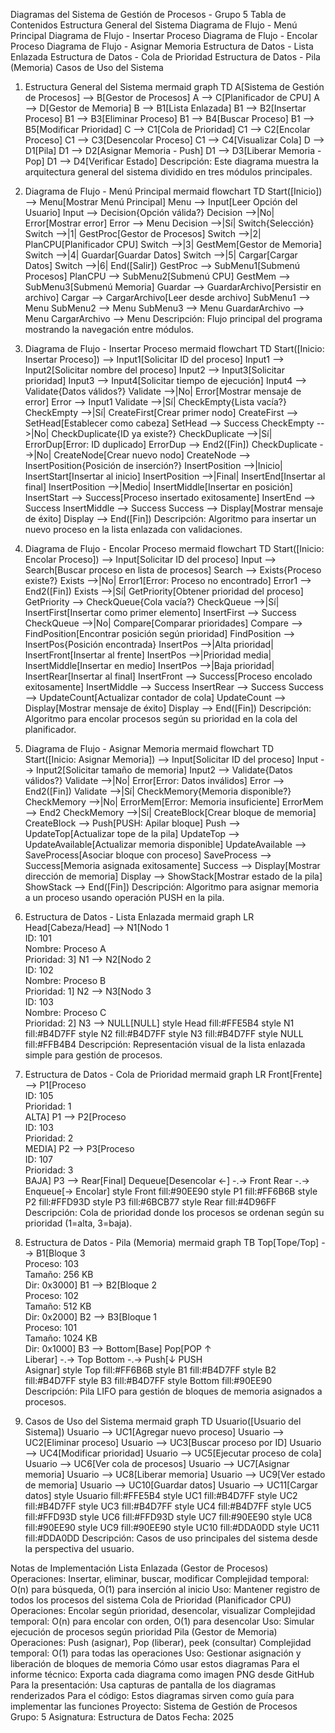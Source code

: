 Diagramas del Sistema de Gestión de Procesos - Grupo 5
Tabla de Contenidos
Estructura General del Sistema
Diagrama de Flujo - Menú Principal
Diagrama de Flujo - Insertar Proceso
Diagrama de Flujo - Encolar Proceso
Diagrama de Flujo - Asignar Memoria
Estructura de Datos - Lista Enlazada
Estructura de Datos - Cola de Prioridad
Estructura de Datos - Pila (Memoria)
Casos de Uso del Sistema
1. Estructura General del Sistema
mermaid
graph TD
    A[Sistema de Gestión de Procesos] --> B[Gestor de Procesos]
    A --> C[Planificador de CPU]
    A --> D[Gestor de Memoria]
    B --> B1[Lista Enlazada]
    B1 --> B2[Insertar Proceso]
    B1 --> B3[Eliminar Proceso]
    B1 --> B4[Buscar Proceso]
    B1 --> B5[Modificar Prioridad]
    C --> C1[Cola de Prioridad]
    C1 --> C2[Encolar Proceso]
    C1 --> C3[Desencolar Proceso]
    C1 --> C4[Visualizar Cola]
    D --> D1[Pila]
    D1 --> D2[Asignar Memoria - Push]
    D1 --> D3[Liberar Memoria - Pop]
    D1 --> D4[Verificar Estado]
Descripción: Este diagrama muestra la arquitectura general del sistema dividido en tres módulos principales.

2. Diagrama de Flujo - Menú Principal
mermaid
flowchart TD
    Start([Inicio]) --> Menu[Mostrar Menú Principal]
    Menu --> Input[Leer Opción del Usuario]
    Input --> Decision{Opción válida?}
    Decision -->|No| Error[Mostrar error]
    Error --> Menu
    Decision -->|Sí| Switch{Selección}
    Switch -->|1| GestProc[Gestor de Procesos]
    Switch -->|2| PlanCPU[Planificador CPU]
    Switch -->|3| GestMem[Gestor de Memoria]
    Switch -->|4| Guardar[Guardar Datos]
    Switch -->|5| Cargar[Cargar Datos]
    Switch -->|6| End([Salir])
    GestProc --> SubMenu1[Submenú Procesos]
    PlanCPU --> SubMenu2[Submenú CPU]
    GestMem --> SubMenu3[Submenú Memoria]
    Guardar --> GuardarArchivo[Persistir en archivo]
    Cargar --> CargarArchivo[Leer desde archivo]
    SubMenu1 --> Menu
    SubMenu2 --> Menu
    SubMenu3 --> Menu
    GuardarArchivo --> Menu
    CargarArchivo --> Menu
Descripción: Flujo principal del programa mostrando la navegación entre módulos.

3. Diagrama de Flujo - Insertar Proceso
mermaid
flowchart TD
    Start([Inicio: Insertar Proceso]) --> Input1[Solicitar ID del proceso]
    Input1 --> Input2[Solicitar nombre del proceso]
    Input2 --> Input3[Solicitar prioridad]
    Input3 --> Input4[Solicitar tiempo de ejecución]
    Input4 --> Validate{Datos válidos?}
    Validate -->|No| Error[Mostrar mensaje de error]
    Error --> Input1
    Validate -->|Sí| CheckEmpty{Lista vacía?}
    CheckEmpty -->|Sí| CreateFirst[Crear primer nodo]
    CreateFirst --> SetHead[Establecer como cabeza]
    SetHead --> Success
    CheckEmpty -->|No| CheckDuplicate{ID ya existe?}
    CheckDuplicate -->|Sí| ErrorDup[Error: ID duplicado]
    ErrorDup --> End2([Fin])
    CheckDuplicate -->|No| CreateNode[Crear nuevo nodo]
    CreateNode --> InsertPosition{Posición de inserción?}
    InsertPosition -->|Inicio| InsertStart[Insertar al inicio]
    InsertPosition -->|Final| InsertEnd[Insertar al final]
    InsertPosition -->|Medio| InsertMiddle[Insertar en posición]
    InsertStart --> Success[Proceso insertado exitosamente]
    InsertEnd --> Success
    InsertMiddle --> Success
    Success --> Display[Mostrar mensaje de éxito]
    Display --> End([Fin])
Descripción: Algoritmo para insertar un nuevo proceso en la lista enlazada con validaciones.

4. Diagrama de Flujo - Encolar Proceso
mermaid
flowchart TD
    Start([Inicio: Encolar Proceso]) --> Input[Solicitar ID del proceso]
    Input --> Search[Buscar proceso en lista de procesos]
    Search --> Exists{Proceso existe?}
    Exists -->|No| Error1[Error: Proceso no encontrado]
    Error1 --> End2([Fin])
    Exists -->|Sí| GetPriority[Obtener prioridad del proceso]
    GetPriority --> CheckQueue{Cola vacía?}
    CheckQueue -->|Sí| InsertFirst[Insertar como primer elemento]
    InsertFirst --> Success
    CheckQueue -->|No| Compare[Comparar prioridades]
    Compare --> FindPosition[Encontrar posición según prioridad]
    FindPosition --> InsertPos{Posición encontrada}
    InsertPos -->|Alta prioridad| InsertFront[Insertar al frente]
    InsertPos -->|Prioridad media| InsertMiddle[Insertar en medio]
    InsertPos -->|Baja prioridad| InsertRear[Insertar al final]
    InsertFront --> Success[Proceso encolado exitosamente]
    InsertMiddle --> Success
    InsertRear --> Success
    Success --> UpdateCount[Actualizar contador de cola]
    UpdateCount --> Display[Mostrar mensaje de éxito]
    Display --> End([Fin])
Descripción: Algoritmo para encolar procesos según su prioridad en la cola del planificador.

5. Diagrama de Flujo - Asignar Memoria
mermaid
flowchart TD
    Start([Inicio: Asignar Memoria]) --> Input[Solicitar ID del proceso]
    Input --> Input2[Solicitar tamaño de memoria]
    Input2 --> Validate{Datos válidos?}
    Validate -->|No| Error[Error: Datos inválidos]
    Error --> End2([Fin])
    Validate -->|Sí| CheckMemory{Memoria disponible?}
    CheckMemory -->|No| ErrorMem[Error: Memoria insuficiente]
    ErrorMem --> End2
    CheckMemory -->|Sí| CreateBlock[Crear bloque de memoria]
    CreateBlock --> Push[PUSH: Apilar bloque]
    Push --> UpdateTop[Actualizar tope de la pila]
    UpdateTop --> UpdateAvailable[Actualizar memoria disponible]
    UpdateAvailable --> SaveProcess[Asociar bloque con proceso]
    SaveProcess --> Success[Memoria asignada exitosamente]
    Success --> Display[Mostrar dirección de memoria]
    Display --> ShowStack[Mostrar estado de la pila]
    ShowStack --> End([Fin])
Descripción: Algoritmo para asignar memoria a un proceso usando operación PUSH en la pila.

6. Estructura de Datos - Lista Enlazada
mermaid
graph LR
    Head[Cabeza/Head] --> N1[Nodo 1<br/>ID: 101<br/>Nombre: Proceso A<br/>Prioridad: 3]
    N1 --> N2[Nodo 2<br/>ID: 102<br/>Nombre: Proceso B<br/>Prioridad: 1]
    N2 --> N3[Nodo 3<br/>ID: 103<br/>Nombre: Proceso C<br/>Prioridad: 2]
    N3 --> NULL[NULL]
    style Head fill:#FFE5B4
    style N1 fill:#B4D7FF
    style N2 fill:#B4D7FF
    style N3 fill:#B4D7FF
    style NULL fill:#FFB4B4
Descripción: Representación visual de la lista enlazada simple para gestión de procesos.

7. Estructura de Datos - Cola de Prioridad
mermaid
graph LR
    Front[Frente] --> P1[Proceso<br/>ID: 105<br/>Prioridad: 1<br/>ALTA]
    P1 --> P2[Proceso<br/>ID: 103<br/>Prioridad: 2<br/>MEDIA]
    P2 --> P3[Proceso<br/>ID: 107<br/>Prioridad: 3<br/>BAJA]
    P3 --> Rear[Final]
    Dequeue[Desencolar ←] -.-> Front
    Rear -.-> Enqueue[→ Encolar]
    style Front fill:#90EE90
    style P1 fill:#FF6B6B
    style P2 fill:#FFD93D
    style P3 fill:#6BCB77
    style Rear fill:#4D96FF
Descripción: Cola de prioridad donde los procesos se ordenan según su prioridad (1=alta, 3=baja).

8. Estructura de Datos - Pila (Memoria)
mermaid
graph TB
    Top[Tope/Top] --> B1[Bloque 3<br/>Proceso: 103<br/>Tamaño: 256 KB<br/>Dir: 0x3000]
    B1 --> B2[Bloque 2<br/>Proceso: 102<br/>Tamaño: 512 KB<br/>Dir: 0x2000]
    B2 --> B3[Bloque 1<br/>Proceso: 101<br/>Tamaño: 1024 KB<br/>Dir: 0x1000]
    B3 --> Bottom[Base]
    Pop[POP ↑<br/>Liberar] -.-> Top
    Bottom -.-> Push[↓ PUSH<br/>Asignar]
    style Top fill:#FF6B6B
    style B1 fill:#B4D7FF
    style B2 fill:#B4D7FF
    style B3 fill:#B4D7FF
    style Bottom fill:#90EE90
Descripción: Pila LIFO para gestión de bloques de memoria asignados a procesos.

9. Casos de Uso del Sistema
mermaid
graph TD
    Usuario([Usuario del Sistema])
    Usuario --> UC1[Agregar nuevo proceso]
    Usuario --> UC2[Eliminar proceso]
    Usuario --> UC3[Buscar proceso por ID]
    Usuario --> UC4[Modificar prioridad]
    Usuario --> UC5[Ejecutar proceso de cola]
    Usuario --> UC6[Ver cola de procesos]
    Usuario --> UC7[Asignar memoria]
    Usuario --> UC8[Liberar memoria]
    Usuario --> UC9[Ver estado de memoria]
    Usuario --> UC10[Guardar datos]
    Usuario --> UC11[Cargar datos]
    style Usuario fill:#FFE5B4
    style UC1 fill:#B4D7FF
    style UC2 fill:#B4D7FF
    style UC3 fill:#B4D7FF
    style UC4 fill:#B4D7FF
    style UC5 fill:#FFD93D
    style UC6 fill:#FFD93D
    style UC7 fill:#90EE90
    style UC8 fill:#90EE90
    style UC9 fill:#90EE90
    style UC10 fill:#DDA0DD
    style UC11 fill:#DDA0DD
Descripción: Casos de uso principales del sistema desde la perspectiva del usuario.

Notas de Implementación
Lista Enlazada (Gestor de Procesos)
Operaciones: Insertar, eliminar, buscar, modificar
Complejidad temporal: O(n) para búsqueda, O(1) para inserción al inicio
Uso: Mantener registro de todos los procesos del sistema
Cola de Prioridad (Planificador CPU)
Operaciones: Encolar según prioridad, desencolar, visualizar
Complejidad temporal: O(n) para encolar con orden, O(1) para desencolar
Uso: Simular ejecución de procesos según prioridad
Pila (Gestor de Memoria)
Operaciones: Push (asignar), Pop (liberar), peek (consultar)
Complejidad temporal: O(1) para todas las operaciones
Uso: Gestionar asignación y liberación de bloques de memoria
Cómo usar estos diagramas
Para el informe técnico: Exporta cada diagrama como imagen PNG desde GitHub
Para la presentación: Usa capturas de pantalla de los diagramas renderizados
Para el código: Estos diagramas sirven como guía para implementar las funciones
Proyecto: Sistema de Gestión de Procesos
Grupo: 5
Asignatura: Estructura de Datos
Fecha: 2025


